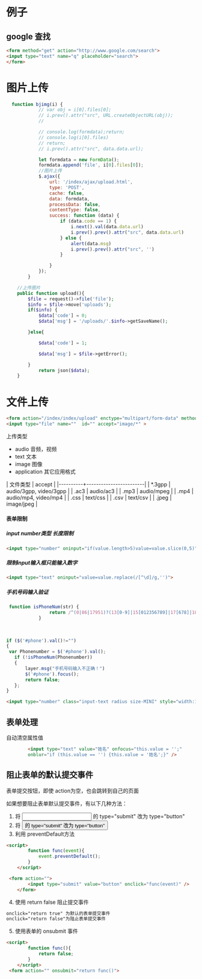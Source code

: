 
# 例子
## google 查找

``` html
<form method="get" action="http://www.google.com/search">
<input type="text" name="q" placeholder="search">
</form>
```

# 图片上传
``` js
  function bjimg(i) {
            // var obj = i[0].files[0];
            // i.prev().attr("src", URL.createObjectURL(obj));
            // 

            // console.log(formdata);return;
            // console.log(i[0].files)
            // return;
            // i.prev().attr("src", data.data.url);

            let formdata = new FormData();
            formdata.append('file', i[0].files[0]);
            //图片上传
            $.ajax({
                url: '/index/ajax/upload.html',
                type: 'POST',
                cache: false,
                data: formdata,
                processData: false,
                contentType: false,
                success: function (data) {
                    if (data.code == 1) {
                        i.next().val(data.data.url)
                        i.prev().prev().attr("src", data.data.url)
                    } else {
                        alert(data.msg)
                        i.prev().prev().attr("src", '')
                    }

                }
            });
        }
```
``` php
    //上传图片
    public function upload(){
        $file = request()->file('file');
        $info = $file->move('uploads');
        if($info) {
            $data['code'] = 0;
            $data['msg'] = '/uploads/'.$info->getSaveName();

        }else{

            $data['code'] = 1;

            $data['msg'] = $file->getError();

        }
            return json($data);
    }
```

# 文件上传

```  html
<form action="/index/index/upload" enctype="multipart/form-data" method="post">
<input type="file" name=""  id="" accept="image/*" >

```
上传类型
- audio 音频，视频
- text 文本
- image 图像
- application 其它应用格式

| 文件类型 | accept                 |
|----------+------------------------|
| *.3gpp   | audio/3gpp, video/3gpp |
| .ac3     | audio/ac3              |
| .mp3     | audio/mpeg             |
| .mp4     | audio/mp4, video/mp4   |
| .css     | text/css               |
| .csv     | text/csv               |
| .jpeg    | image/jpeg             |

#### 表单限制
##### input number类型 长度限制
``` html
<input type="number" oninput="if(value.length>5)value=value.slice(0,5)">
```

##### 限制input输入框只能输入数字

``` html
<input type="text" oninput="value=value.replace(/[^\d]/g,'')">
``` 

##### 手机号码输入验证
``` js
 function isPhoneNum(str) {
                return /^(0|86|17951)?(13[0-9]|15[012356789]|17[678]|18[0-9]|14[57])[0-9]{8}$/.test(str)
            }
            
            
            
if ($('#phone').val()!="") 
{
 var Phonenumber = $('#phone').val();
   if (!isPhoneNum(Phonenumber))
   {
       layer.msg("手机号码输入不正确！")
       $('#phone').focus();
       return false;
   };       
}
```
``` html
<input type="number" class="input-text radius size-MINI" style="width:120px" id="phone" name="phone" >

```

## 表单处理

自动清空属性值

```html
		<input type="text" value="姓名" onfocus="this.value = '';"
		onblur="if (this.value == '') {this.value = '姓名';}" />
```

## 阻止表单的默认提交事件
表单提交按钮，即使 action为空，也会跳转到自己的页面

如果想要阻止表单默认提交事件，有以下几种方法：

1. 将 <input> 的 type="submit" 改为 type="button"
2. 将 <button> 的 type="submit" 改为 type="button"
3. 利用 preventDefault方法

```html
<script>
        function func(event){
            event.preventDefault();
        }
    </script>

 <form action="">
        <input type="submit" value="button" onclick="func(event)" /> 
    </form>
```

4. 使用 return false 阻止提交事件
```html
onclick="return true" 为默认的表单提交事件
onclick="return false"为阻止表单提交事件
```

5. 使用表单的 onsubmit 事件
```html
<script>
        function func(){
            return false;
        }
    </script>
 <form action="" onsubmit="return func()">

```